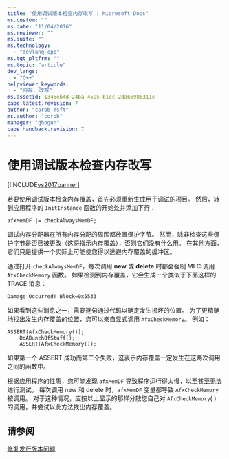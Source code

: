 ```yaml
---
title: "使用调试版本检查内存改写 | Microsoft Docs"
ms.custom: ""
ms.date: "11/04/2016"
ms.reviewer: ""
ms.suite: ""
ms.technology: 
  - "devlang-cpp"
ms.tgt_pltfrm: ""
ms.topic: "article"
dev_langs: 
  - "C++"
helpviewer_keywords: 
  - "内存, 改写"
ms.assetid: 1345eb4d-24ba-4595-b1cc-2da66986311e
caps.latest.revision: 7
author: "corob-msft"
ms.author: "corob"
manager: "ghogen"
caps.handback.revision: 7
---
```

# 使用调试版本检查内存改写
[!INCLUDE[vs2017banner](../../assembler/inline/includes/vs2017banner.md)]

若要使用调试版本检查内存覆盖，首先必须重新生成用于调试的项目。  然后，转到应用程序的 `InitInstance` 函数的开始处并添加下行：  
  
```  
afxMemDF |= checkAlwaysMemDF;  
```  
  
 调试内存分配器在所有内存分配的周围都放置保护字节。  然而，除非检查这些保护字节是否已被更改（这将指示内存覆盖），否则它们没有什么用。  在其他方面，它们只是提供一个实际上可能使您得以逃避内存覆盖的缓冲区。  
  
 通过打开 `checkAlwaysMemDF`，每次调用 **new** 或 **delete** 时都会强制 MFC 调用 `AfxCheckMemory` 函数。  如果检测到内存覆盖，它会生成一个类似于下面这样的 TRACE 消息：  
  
```  
Damage Occurred! Block=0x5533  
```  
  
 如果看到这些消息之一，需要逐句通过代码以确定发生损坏的位置。  为了更精确地找出发生内存覆盖的位置，您可以亲自显式调用 `AfxCheckMemory`。  例如：  
  
```  
ASSERT(AfxCheckMemory());  
    DoABunchOfStuff();  
    ASSERT(AfxCheckMemory());  
```  
  
 如果第一个 ASSERT 成功而第二个失败，这表示内存覆盖一定发生在这两次调用之间的函数中。  
  
 根据应用程序的性质，您可能发现 `afxMemDF` 导致程序运行得太慢，以至甚至无法进行测试。  每次调用 new 和 delete 时，`afxMemDF` 变量都导致 `AfxCheckMemory` 被调用。  对于这种情况，应按以上显示的那样分散您自己对 `AfxCheckMemory`\( \) 的调用，并尝试以此方法找出内存覆盖。  
  
## 请参阅  
 [修复发行版本问题](../../build/reference/fixing-release-build-problems.md)